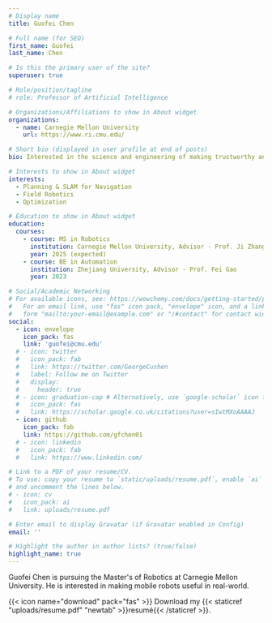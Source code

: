 ```yaml
---
# Display name
title: Guofei Chen

# Full name (for SEO)
first_name: Guofei
last_name: Chen

# Is this the primary user of the site?
superuser: true

# Role/position/tagline
# role: Professor of Artificial Intelligence

# Organizations/Affiliations to show in About widget
organizations:
  - name: Carnegie Mellon University
    url: https://www.ri.cmu.edu/

# Short bio (displayed in user profile at end of posts)
bio: Interested in the science and engineering of making trustworthy and agile robotic systems for mobile manipulations in the real-world.

# Interests to show in About widget
interests:
  - Planning & SLAM for Navigation
  - Field Robotics
  - Optimization

# Education to show in About widget
education:
  courses:
    - course: MS in Robotics
      institution: Carnegie Mellon University, Advisor - Prof. Ji Zhang
      year: 2025 (expected)
    - course: BE in Automation
      institution: Zhejiang University, Advisor - Prof. Fei Gao
      year: 2023

# Social/Academic Networking
# For available icons, see: https://wowchemy.com/docs/getting-started/page-builder/#icons
#   For an email link, use "fas" icon pack, "envelope" icon, and a link in the
#   form "mailto:your-email@example.com" or "/#contact" for contact widget.
social:
  - icon: envelope
    icon_pack: fas
    link: 'guofei@cmu.edu'
  # - icon: twitter
  #   icon_pack: fab
  #   link: https://twitter.com/GeorgeCushen
  #   label: Follow me on Twitter
  #   display:
  #     header: true
  # - icon: graduation-cap # Alternatively, use `google-scholar` icon from `ai` icon pack
  #   icon_pack: fas
  #   link: https://scholar.google.co.uk/citations?user=sIwtMXoAAAAJ
  - icon: github
    icon_pack: fab
    link: https://github.com/gfchen01
  # - icon: linkedin
  #   icon_pack: fab
  #   link: https://www.linkedin.com/

# Link to a PDF of your resume/CV.
# To use: copy your resume to `static/uploads/resume.pdf`, enable `ai` icons in `params.yaml`,
# and uncomment the lines below.
# - icon: cv
#   icon_pack: ai
#   link: uploads/resume.pdf

# Enter email to display Gravatar (if Gravatar enabled in Config)
email: ''

# Highlight the author in author lists? (true/false)
highlight_name: true
---
```


Guofei Chen is pursuing the Master's of Robotics at Carnegie Mellon University. He is interested in making mobile robots useful in real-world.

{{< icon name="download" pack="fas" >}} Download my {{< staticref "uploads/resume.pdf" "newtab" >}}resumé{{< /staticref >}}.
